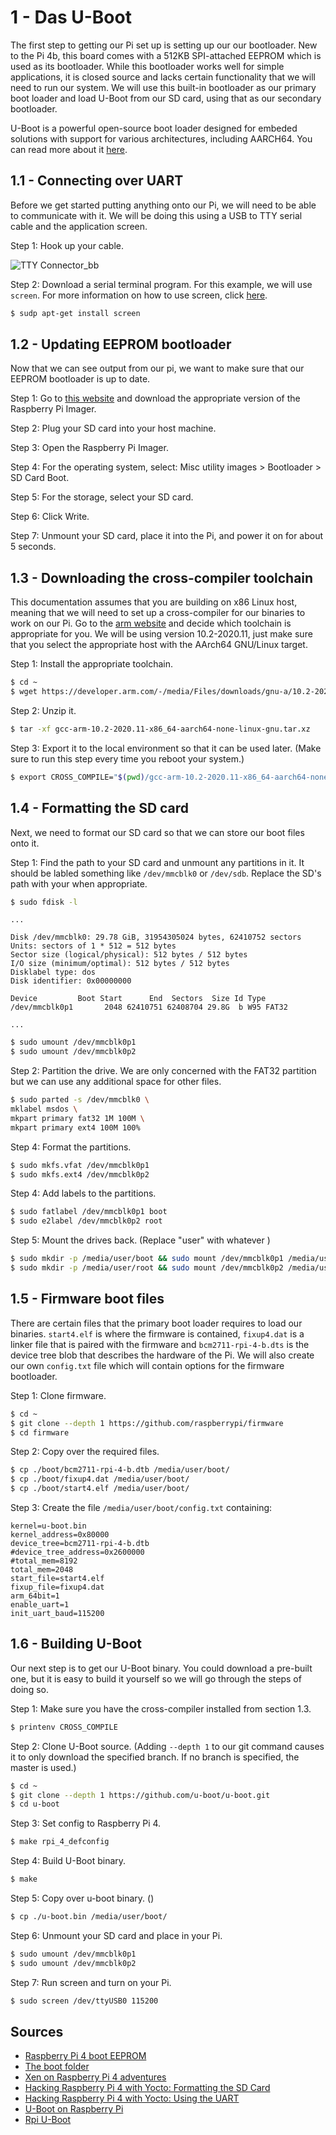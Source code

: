 # 1 - Das U-Boot

The first step to getting our Pi set up is setting up our our bootloader. New to the Pi 4b, this board comes with a 512KB SPI-attached EEPROM which is used as its bootloader. While this bootloader works well for simple applications, it is closed source and lacks certain functionality that we will need to run our system. We will use this built-in bootloader as our primary boot loader and load U-Boot from our SD card, using that as our secondary bootloader.

U-Boot is a powerful open-source boot loader designed for embeded solutions with support for various architectures, including AARCH64. You can read more about it [here](https://www.denx.de/wiki/U-Boot).

## 1.1 - Connecting over UART

Before we get started putting anything onto our Pi, we will need to be able to communicate with it. We will be doing this using a USB to TTY serial cable and the application screen. 

Step 1: Hook up your cable.

![TTY Connector_bb](file:///Users/alexanderclarke/dev/Unikernel-Exploration/images/TTY%20Connector_bb.png?lastModify=1627662875)

Step 2: Download a serial terminal program. For this example, we will use `screen`. For more information on how to use screen, click [here](https://linuxize.com/post/how-to-use-linux-screen/).

```bash
$ sudp apt-get install screen
```

## 1.2 - Updating EEPROM bootloader

Now that we can see output from our pi, we want to make sure that our EEPROM bootloader is up to date.

Step 1: Go to [this website](https://www.raspberrypi.org/software/) and download the appropriate version of the Raspberry Pi Imager.

Step 2: Plug your SD card into your host machine.

Step 3: Open the Raspberry Pi Imager.

Step 4: For the operating system, select: Misc utility images > Bootloader > SD Card Boot. 

Step 5: For the storage, select your SD card.

Step 6: Click Write.

Step 7: Unmount your SD card, place it into the Pi, and power it on for about 5 seconds.

## 1.3 - Downloading the cross-compiler toolchain

This documentation assumes that you are building on x86 Linux host, meaning that we will need to set up a cross-compiler for our binaries to work on our Pi. Go to the [arm website]( https://developer.arm.com/tools-and-software/open-source-software/developer-tools/gnu-toolchain/gnu-a/downloads) and decide which toolchain is appropriate for you. We will be using version 10.2-2020.11, just make sure that you select the appropriate host with the AArch64 GNU/Linux target.

Step 1: Install the appropriate toolchain.

```bash
$ cd ~
$ wget https://developer.arm.com/-/media/Files/downloads/gnu-a/10.2-2020.11/binrel/gcc-arm-10.2-2020.11-x86_64-aarch64-none-linux-gnu.tar.xz
```

Step 2: Unzip it.

```bash
$ tar -xf gcc-arm-10.2-2020.11-x86_64-aarch64-none-linux-gnu.tar.xz
```

Step 3: Export it to the local environment so that it can be used later. (Make sure to run this step every time you reboot your system.)

```bash
$ export CROSS_COMPILE="$(pwd)/gcc-arm-10.2-2020.11-x86_64-aarch64-none-linux-gnu/bin/aarch64-none-linux-gnu-"
```

## 1.4 - Formatting the SD card

Next, we need to format our SD card so that we can store our boot files onto it.

Step 1: Find the path to your SD card and unmount any partitions in it. It should be labled something like `/dev/mmcblk0` or `/dev/sdb`. Replace the SD's path with your when appropriate.

```bash
$ sudo fdisk -l
```

```
...

Disk /dev/mmcblk0: 29.78 GiB, 31954305024 bytes, 62410752 sectors
Units: sectors of 1 * 512 = 512 bytes
Sector size (logical/physical): 512 bytes / 512 bytes
I/O size (minimum/optimal): 512 bytes / 512 bytes
Disklabel type: dos
Disk identifier: 0x00000000

Device         Boot Start      End  Sectors  Size Id Type
/dev/mmcblk0p1       2048 62410751 62408704 29.8G  b W95 FAT32

...
```

```bash
$ sudo umount /dev/mmcblk0p1
$ sudo umount /dev/mmcblk0p2
```

Step 2: Partition the drive. We are only concerned with the FAT32 partition but we can use any additional space for other files.

```bash
$ sudo parted -s /dev/mmcblk0 \
mklabel msdos \
mkpart primary fat32 1M 100M \
mkpart primary ext4 100M 100%
```

Step 4: Format the partitions.

```bash
$ sudo mkfs.vfat /dev/mmcblk0p1
$ sudo mkfs.ext4 /dev/mmcblk0p2
```

Step 4: Add labels to the partitions.

```bash
$ sudo fatlabel /dev/mmcblk0p1 boot
$ sudo e2label /dev/mmcblk0p2 root
```

Step 5: Mount the drives back. (Replace "user" with whatever )

```bash
$ sudo mkdir -p /media/user/boot && sudo mount /dev/mmcblk0p1 /media/user/boot
$ sudo mkdir -p /media/user/root && sudo mount /dev/mmcblk0p2 /media/user/root
```

## 1.5 - Firmware boot files

There are certain files that the primary boot loader requires to load our binaries. `start4.elf` is where the firmware is contained, `fixup4.dat` is a linker file that is paired with the firmware and `bcm2711-rpi-4-b.dts` is the device tree blob that describes the hardware of the Pi. We will also create our own `config.txt` file which will contain options for the firmware bootloader.

Step 1: Clone firmware.

```bash
$ cd ~
$ git clone --depth 1 https://github.com/raspberrypi/firmware
$ cd firmware
```

Step 2: Copy over the required files.

```bash
$ cp ./boot/bcm2711-rpi-4-b.dtb /media/user/boot/
$ cp ./boot/fixup4.dat /media/user/boot/
$ cp ./boot/start4.elf /media/user/boot/
```

Step 3: Create the file `/media/user/boot/config.txt` containing:

```
kernel=u-boot.bin
kernel_address=0x80000
device_tree=bcm2711-rpi-4-b.dtb
#device_tree_address=0x2600000
#total_mem=8192
total_mem=2048
start_file=start4.elf
fixup_file=fixup4.dat
arm_64bit=1
enable_uart=1
init_uart_baud=115200
```

## 1.6 - Building U-Boot

Our next step is to get our U-Boot binary. You could download a pre-built one, but it is easy to build it yourself so we will go through the steps of doing so.

Step 1: Make sure you have the cross-compiler installed from section 1.3.

```bash
$ printenv CROSS_COMPILE
```

Step 2: Clone U-Boot source. (Adding `--depth 1` to our git command causes it to only download the specified branch. If no branch is specified, the master is used.)

```bash
$ cd ~
$ git clone --depth 1 https://github.com/u-boot/u-boot.git
$ cd u-boot
```

Step 3: Set config to Raspberry Pi 4.

```bash
$ make rpi_4_defconfig
```

Step 4: Build U-Boot binary.

```bash
$ make
```

Step 5: Copy over u-boot binary. ()

```bash
$ cp ./u-boot.bin /media/user/boot/
```

Step 6: Unmount your SD card and place in your Pi.

```bash
$ sudo umount /dev/mmcblk0p1
$ sudo umount /dev/mmcblk0p2
```

Step 7: Run screen and turn on your Pi.

```bash
$ sudo screen /dev/ttyUSB0 115200
```

## Sources

- [Raspberry Pi 4 boot EEPROM](https://www.raspberrypi.org/documentation/hardware/raspberrypi/booteeprom.md)
- [The boot folder](https://www.raspberrypi.org/documentation/configuration/boot_folder.md)
- [Xen on Raspberry Pi 4 adventures](https://www.linux.com/featured/xen-on-raspberry-pi-4-adventures/)
- [Hacking Raspberry Pi 4 with Yocto: Formatting the SD Card](https://lancesimms.com/RaspberryPi/HackingRaspberryPi4WithYocto_Part2.htmll)
- [Hacking Raspberry Pi 4 with Yocto: Using the UART](https://lancesimms.com/RaspberryPi/HackingRaspberryPi4WithYocto_Part1.html)
- [U-Boot on Raspberry Pi](https://andrei.gherzan.ro/linux/uboot-on-rpi/)
- [Rpi U-Boot](https://elinux.org/RPi_U-Boot)


